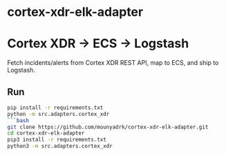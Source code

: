 # cortex-xdr-elk-adapter
# Cortex XDR → ECS → Logstash
Fetch incidents/alerts from Cortex XDR REST API, map to ECS, and ship to Logstash.

## Run
```bash
pip install -r requirements.txt
python -m src.adapters.cortex_xdr
```bash
git clone https://github.com/mounyadrk/cortex-xdr-elk-adapter.git
cd cortex-xdr-elk-adapter
pip3 install -r requirements.txt
python3 -m src.adapters.cortex_xdr
